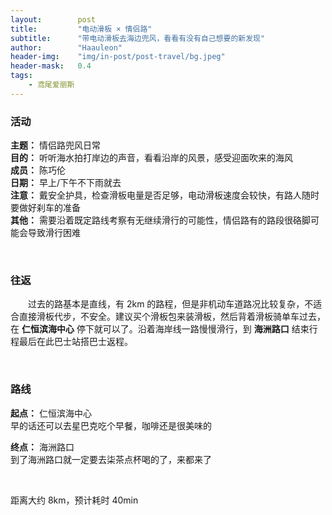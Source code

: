 ```yaml
---
layout:        post
title:         "电动滑板 × 情侣路"
subtitle:      "带电动滑板去海边兜风，看看有没有自己想要的新发现"
author:        "Haauleon"
header-img:    "img/in-post/post-travel/bg.jpeg"
header-mask:   0.4
tags:
    - 鸢尾爱丽斯
---
```


### 活动
**主题：** 情侣路兜风日常                   
**目的：** 听听海水拍打岸边的声音，看看沿岸的风景，感受迎面吹来的海风                                             
**成员：** 陈巧伦        
**日期：** 早上/下午不下雨就去                  
**注意：** 戴安全护具，检查滑板电量是否足够，电动滑板速度会较快，有路人随时要做好刹车的准备          
**其他：** 需要沿着既定路线考察有无继续滑行的可能性，情侣路有的路段很硌脚可能会导致滑行困难     

<br>

### 往返
&emsp;&emsp;过去的路基本是直线，有 2km 的路程，但是非机动车道路况比较复杂，不适合直接滑板代步，不安全。建议买个滑板包来装滑板，然后背着滑板骑单车过去，在 **仁恒滨海中心** 停下就可以了。沿着海岸线一路慢慢滑行，到 **海洲路口** 结束行程最后在此巴士站搭巴士返程。                            

<br>

### 路线
**起点：** 仁恒滨海中心         
早的话还可以去星巴克吃个早餐，咖啡还是很美味的              

**终点：** 海洲路口           
到了海洲路口就一定要去柒茶点杯喝的了，来都来了       

<br>

距离大约 8km，预计耗时 40min